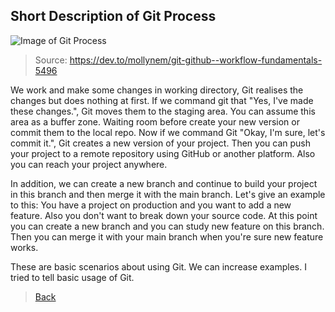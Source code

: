 ## Short Description of Git Process

![Image of Git Process](https://res.cloudinary.com/practicaldev/image/fetch/s--M_fHUEqA--/c_limit%2Cf_auto%2Cfl_progressive%2Cq_auto%2Cw_880/https://thepracticaldev.s3.amazonaws.com/i/128hsgntnsu9bww0y8sz.png)

> Source: https://dev.to/mollynem/git-github--workflow-fundamentals-5496

We work and make some changes in working directory, Git realises the changes but does nothing at first. If we command git that "Yes, I've made these changes.", Git moves them to the staging area. You can assume this area as a buffer zone. Waiting room before create your new version or commit them to the local repo. Now if we command Git "Okay, I'm sure, let's commit it.", Git creates a new version of your project. Then you can push your project to a remote repository using GitHub or another platform. Also you can reach your project anywhere.

In addition, we can create a new branch and continue to build your project in this branch and then merge it with the main branch. Let's give an example to this: You have a project on production and you want to add a new feature. Also you don't want to break down your source code. At this point you can create a new branch and you can study new feature on this branch. Then you can merge it with your main branch when you're sure new feature works.

These are basic scenarios about using Git. We can increase examples. I tried to tell basic usage of Git.

> [Back](https://github.com/emreharman/git-study)
